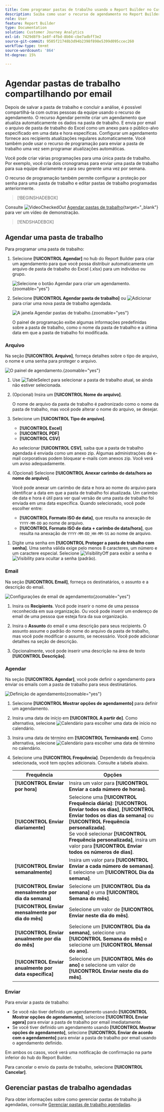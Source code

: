 ```yaml
---
title: Como programar pastas de trabalho usando o Report Builder no Customer Journey Analytics
description: Saiba como usar o recurso de agendamento no Report Builder
role: User
feature: Report Builder
type: Documentation
solution: Customer Journey Analytics
exl-id: 7429d8f9-1e8f-4fbd-8b04-cbe7adbff3e2
source-git-commit: 9505f21748b3d94b2398f898e5399d095ccec260
workflow-type: tm+mt
source-wordcount: '864'
ht-degree: 15%

---
```


# Agendar pastas de trabalho compartilhando por email

Depois de salvar a pasta de trabalho e concluir a análise, é possível compartilhá-la com outras pessoas da equipe usando o recurso de agendamento. O recurso Agendar permite criar um agendamento que atualiza automaticamente os dados na pasta de trabalho. E envia por email o arquivo de pasta de trabalho do Excel como um anexo para o público-alvo especificado em uma data e hora específicas. Configurar um agendamento fornece aos recipients atualizações regulares automaticamente. Você também pode usar o recurso de programação para enviar a pasta de trabalho uma vez sem programar atualizações automáticas.

Você pode criar várias programações para uma única pasta de trabalho. Por exemplo, você cria dois cronogramas para enviar uma pasta de trabalho para sua equipe diariamente e para seu gerente uma vez por semana.

O recurso de programação também permite configurar a proteção por senha para uma pasta de trabalho e editar pastas de trabalho programadas anteriormente.


>[!BEGINSHADEBOX]

Consulte ![VideoCheckedOut](/help/assets/icons/VideoCheckedOut.svg) [Agendar pastas de trabalho](https://video.tv.adobe.com/v/3413079/?quality=12&learn=on){target="_blank"} para ver um vídeo de demonstração.

>[!ENDSHADEBOX]


## Agendar uma pasta de trabalho

Para programar uma pasta de trabalho:

1. Selecione **[!UICONTROL Agendar]** no hub do Report Builder para criar um agendamento para que você possa distribuir automaticamente um arquivo de pasta de trabalho do Excel (.xlsx) para um indivíduo ou grupo.

   ![Selecione o botão Agendar para criar um agendamento.](./assets/schedule.png){zoomable="yes"}

1. Selecione **[!UICONTROL Agendar pasta de trabalho]** ou ![Adicionar](/help/assets/icons/Add.svg) para criar uma nova pasta de trabalho agendada.

   ![A janela Agendar pastas de trabalho.](./assets/schedule-workbook.png){zoomable="yes"}

   O painel de programação exibe algumas informações predefinidas sobre a pasta de trabalho, como o nome da pasta de trabalho e a última data em que a pasta de trabalho foi modificada.

### Arquivo

Na seção **[!UICONTROL Arquivo]**, forneça detalhes sobre o tipo de arquivo, o nome e uma senha para proteger o arquivo.

![O painel de agendamento.](./assets/schedule-pane.png){zoomable="yes"}

1. Use ![TableSelect](/help/assets/icons/TableSelect.svg) para selecionar a pasta de trabalho atual, se ainda não estiver selecionada.

1. (Opcional) Insira um **[!UICONTROL Nome do arquivo]**.

   O nome de arquivo da pasta de trabalho é padronizado como o nome da pasta de trabalho, mas você pode alterar o nome do arquivo, se desejar.

1. Selecione um **[!UICONTROL Tipo de arquivo]**.

   * **[!UICONTROL Excel]**
   * **[!UICONTROL PDF]**
   * **[!UICONTROL CSV]**

   Ao selecionar **[!UICONTROL CSV]**, saiba que a pasta de trabalho agendada é enviada como um anexo zip. Algumas administrações de e-mail corporativas podem bloquear e-mails com anexos zip. Você verá um aviso adequadamente.

1. (Opcional) Selecione **[!UICONTROL Anexar carimbo de data/hora ao nome do arquivo]**.

   Você pode anexar um carimbo de data e hora ao nome do arquivo para identificar a data em que a pasta de trabalho foi atualizada. Um carimbo de data e hora é útil para ver qual versão de uma pasta de trabalho foi enviada em uma data específica. Quando selecionado, você pode escolher entre:

   * **[!UICONTROL Formato ISO de data]**, que resulta na anexação de `YYYY-MM-DD` ao nome de arquivo.
   * **[!UICONTROL Formato ISO de data + carimbo de data/hora]**, que resulta na anexação de `YYYY-MM-DD_HH-MM-SS` ao nome de arquivo.

<!-- Does no longer seem to be an option? 
1. (Optional) Select **.zip compression** to compress the file and set up password protection on the file.

    When you make this selection, you're prompted to enter a password to open the file. This is helpful if you have concerns about data security and you want to password protect the workbook. Protecting the file with a password requires you to select **.zip compression**. The password must be at least 8 characters and contain a number and a special character.

    ![Enter a password in the Password protect the workbook field.](./assets/zip-compression.png){zoomable="yes"}{width="55%"}
-->

1. Digite uma senha em **[!UICONTROL Proteger a pasta de trabalho com senha]**. Uma senha válida exige pelo menos 8 caracteres, um número e um caractere especial. Selecione ![VisibilityOff](/help/assets/icons/VisibilityOff.svg) para exibir a senha e ![Visibility](/help/assets/icons/Visibility.svg) para ocultar a senha (padrão).


### Email

Na seção **[!UICONTROL Email]**, forneça os destinatários, o assunto e a descrição do email.

![Configurações de email de agendamento](assets/schedule-email.png){zoomable="yes"}

1. Insira os **Recipients**. Você pode inserir o nome de uma pessoa reconhecida em sua organização. Ou você pode inserir um endereço de email de uma pessoa que esteja fora da sua organização.

1. Insira o **Assunto** do email e uma descrição para seus recipients. O assunto assume o padrão do nome do arquivo da pasta de trabalho, mas você pode modificar o assunto, se necessário. Você pode adicionar detalhes na seção de descrição.

1. Opcionalmente, você pode inserir uma descrição na área de texto **[!UICONTROL Descrição]**.


### Agendar

Na seção **[!UICONTROL Agendar]**, você pode definir o agendamento para enviar os emails com a pasta de trabalho para seus destinatários.

![Definição de agendamento](assets/schedule-enable.png){zoomable="yes"}

1. Selecione **[!UICONTROL Mostrar opções de agendamento]** para definir um agendamento.

1. Insira uma data de início em **[!UICONTROL A partir de]**. Como alternativa, selecione ![Calendário](/help/assets/icons/Calendar.svg) para escolher uma data de início no calendário.

1. Insira uma data de término em **[!UICONTROL Terminando em]**. Como alternativa, selecione ![Calendário](/help/assets/icons/Calendar.svg) para escolher uma data de término no calendário.

1. Selecione uma **[!UICONTROL Frequência]**. Dependendo da frequência selecionada, você tem opções adicionais. Consulte a tabela abaixo.

   | Frequência | Opções |
   |---|---|
   | **[!UICONTROL Enviar por hora]** | Insira um valor para **[!UICONTROL Enviar a cada número de horas]**. |
   | **[!UICONTROL Enviar diariamente]** | Selecione uma **[!UICONTROL Frequência diária]**: **[!UICONTROL Enviar todos os dias]**, **[!UICONTROL Enviar todos os dias da semana]** ou **[!UICONTROL Frequência personalizada]**.<br/>Se você selecionar **[!UICONTROL Frequência personalizada]**, insira um valor para **[!UICONTROL Enviar todos os números de dias]**. |
   | **[!UICONTROL Enviar semanalmente]** | Insira um valor para **[!UICONTROL Enviar a cada número de semanas]**. E selecione um **[!UICONTROL Dia da semana]**. |
   | **[!UICONTROL Enviar mensalmente por dia da semana]** | Selecione um **[!UICONTROL Dia da semana]** e uma **[!UICONTROL Semana do mês]**. |
   | **[!UICONTROL Enviar mensalmente por dia do mês]** | Selecione um valor de **[!UICONTROL Enviar neste dia do mês]**. |
   | **[!UICONTROL Enviar anualmente por dia do mês]** | Selecione um **[!UICONTROL Dia da semana]**, selecione uma **[!UICONTROL Semana do mês]** e selecione um **[!UICONTROL Mensal do ano]**. |
   | **[!UICONTROL Enviar anualmente por data específica]** | Selecione um **[!UICONTROL Mês do ano]** e selecione um valor de **[!UICONTROL Enviar neste dia do mês]**. |

### Enviar

Para enviar a pasta de trabalho:

* Se você não tiver definido um agendamento usando **[!UICONTROL Mostrar opções de agendamento]**, selecione **[!UICONTROL Enviar agora]** para enviar a pasta de trabalho por email imediatamente.
* Se você tiver definido um agendamento usando **[!UICONTROL Mostrar opções de agendamento]**, selecione **[!UICONTROL Enviar de acordo com o agendamento]** para enviar a pasta de trabalho por email usando o agendamento definido.

Em ambos os casos, você verá uma notificação de confirmação na parte inferior do hub do Report Builder.

Para cancelar o envio da pasta de trabalho, selecione **[!UICONTROL Cancelar]**.

## Gerenciar pastas de trabalho agendadas

Para obter informações sobre como gerenciar pastas de trabalho já agendadas, consulte [Gerenciar pastas de trabalho agendadas](/help/report-builder/manage-schedules-reportbuilder.md).

